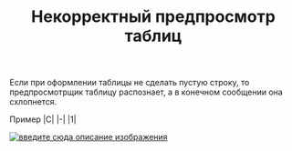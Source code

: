 ﻿---
title: "Некорректный предпросмотр таблиц"
se.owner.user_id: 221228
se.owner.display_name: "Anton Shchyrov"
se.owner.link: "https://ru.meta.stackoverflow.com/users/221228/anton-shchyrov"
se.link: "https://ru.meta.stackoverflow.com/questions/11720/%d0%9d%d0%b5%d0%ba%d0%be%d1%80%d1%80%d0%b5%d0%ba%d1%82%d0%bd%d1%8b%d0%b9-%d0%bf%d1%80%d0%b5%d0%b4%d0%bf%d1%80%d0%be%d1%81%d0%bc%d0%be%d1%82%d1%80-%d1%82%d0%b0%d0%b1%d0%bb%d0%b8%d1%86"
se.question_id: 11720
se.post_type: question
---
<p>Если при оформлении таблицы не сделать пустую строку, то предпросмотрщик таблицу распознает, а в конечном сообщении она схлопнется.</p>
<p>Пример
|C|
|-|
|1|</p>
<p><a href="https://i.stack.imgur.com/xUGOa.png" rel="nofollow noreferrer"><img src="https://i.stack.imgur.com/xUGOa.png" alt="введите сюда описание изображения" /></a></p>
